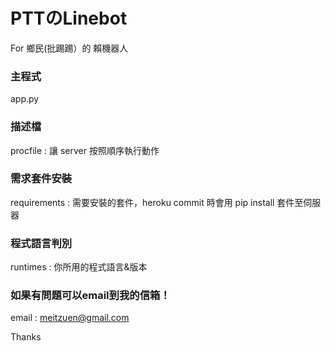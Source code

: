 # PTTのLinebot
For 鄉民(批踢踢）的 賴機器人

### 主程式
app.py

### 描述檔
procfile : 讓 server 按照順序執行動作

### 需求套件安裝
requirements : 需要安裝的套件，heroku commit 時會用 pip install 套件至伺服器

### 程式語言判別
runtimes : 你所用的程式語言&版本

### 如果有問題可以email到我的信箱！
email : meitzuen@gmail.com

Thanks
